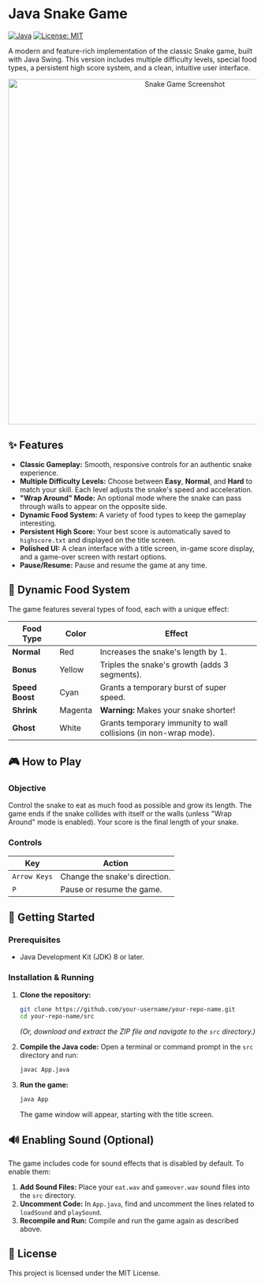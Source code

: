 # Java Snake Game

[![Java](https://img.shields.io/badge/Java-8%2B-blue.svg)](https://www.oracle.com/java/technologies/javase-downloads.html)
[![License: MIT](https://img.shields.io/badge/License-MIT-yellow.svg)](https://opensource.org/licenses/MIT)

A modern and feature-rich implementation of the classic Snake game, built with Java Swing. This version includes multiple difficulty levels, special food types, a persistent high score system, and a clean, intuitive user interface.

<p align="center">
  <!-- Replace this with a GIF or screenshot of your game -->
  <img src="https://via.placeholder.com/700x700.png?text=Snake+Game+Screenshot" alt="Snake Game Screenshot" width="700"/>
</p>

## ✨ Features

- **Classic Gameplay:** Smooth, responsive controls for an authentic snake experience.
- **Multiple Difficulty Levels:** Choose between **Easy**, **Normal**, and **Hard** to match your skill. Each level adjusts the snake's speed and acceleration.
- **"Wrap Around" Mode:** An optional mode where the snake can pass through walls to appear on the opposite side.
- **Dynamic Food System:** A variety of food types to keep the gameplay interesting.
- **Persistent High Score:** Your best score is automatically saved to `highscore.txt` and displayed on the title screen.
- **Polished UI:** A clean interface with a title screen, in-game score display, and a game-over screen with restart options.
- **Pause/Resume:** Pause and resume the game at any time.

## 🍎 Dynamic Food System

The game features several types of food, each with a unique effect:

| Food Type     | Color   | Effect                                      |
|---------------|---------|---------------------------------------------|
| **Normal**    | Red     | Increases the snake's length by 1.          |
| **Bonus**     | Yellow  | Triples the snake's growth (adds 3 segments). |
| **Speed Boost** | Cyan    | Grants a temporary burst of super speed.    |
| **Shrink**    | Magenta | **Warning:** Makes your snake shorter!        |
| **Ghost**     | White   | Grants temporary immunity to wall collisions (in non-wrap mode). |

## 🎮 How to Play

### Objective
Control the snake to eat as much food as possible and grow its length. The game ends if the snake collides with itself or the walls (unless "Wrap Around" mode is enabled). Your score is the final length of your snake.

### Controls

| Key         | Action                  |
|-------------|-------------------------|
| `Arrow Keys`| Change the snake's direction. |
| `P`         | Pause or resume the game.     |

## 🚀 Getting Started

### Prerequisites
- Java Development Kit (JDK) 8 or later.

### Installation & Running

1.  **Clone the repository:**
    ```sh
    git clone https://github.com/your-username/your-repo-name.git
    cd your-repo-name/src
    ```
    *(Or, download and extract the ZIP file and navigate to the `src` directory.)*

2.  **Compile the Java code:**
    Open a terminal or command prompt in the `src` directory and run:
    ```bash
    javac App.java
    ```

3.  **Run the game:**
    ```bash
    java App
    ```
    The game window will appear, starting with the title screen.

## 🔊 Enabling Sound (Optional)

The game includes code for sound effects that is disabled by default. To enable them:

1.  **Add Sound Files:** Place your `eat.wav` and `gameover.wav` sound files into the `src` directory.
2.  **Uncomment Code:** In `App.java`, find and uncomment the lines related to `loadSound` and `playSound`.
3.  **Recompile and Run:** Compile and run the game again as described above.

## 📄 License

This project is licensed under the MIT License.